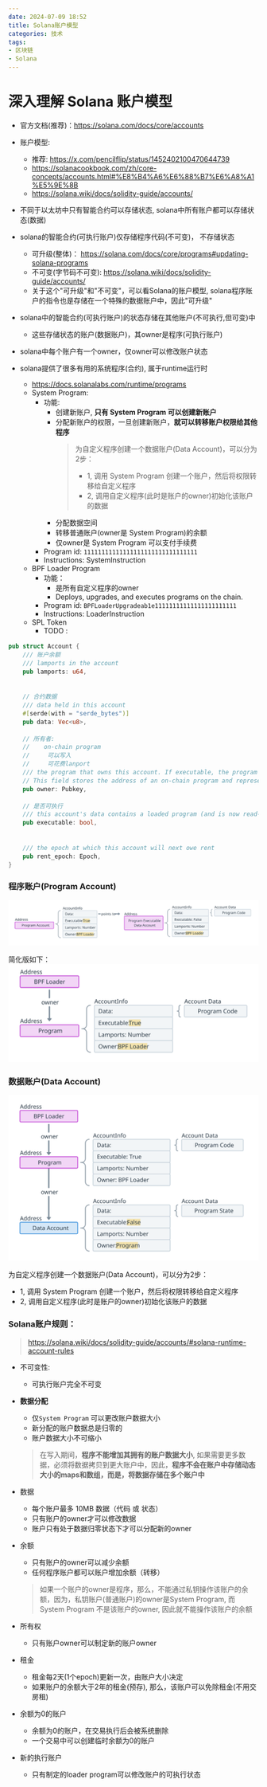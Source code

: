 ```yaml
---
date: 2024-07-09 18:52
title: Solana账户模型
categories: 技术
tags:
- 区块链
- Solana
---
```



# 深入理解 Solana 账户模型
- 官方文档(推荐)：https://solana.com/docs/core/accounts

- 账户模型:
  - 推荐: https://x.com/pencilflip/status/1452402100470644739
  - https://solanacookbook.com/zh/core-concepts/accounts.html#%E8%B4%A6%E6%88%B7%E6%A8%A1%E5%9E%8B
  - https://solana.wiki/docs/solidity-guide/accounts/

- 不同于以太坊中只有智能合约可以存储状态, solana中所有账户都可以存储状态(数据)
- solana的智能合约(可执行账户)仅存储程序代码(不可变)， 不存储状态
  - 可升级(整体)： https://solana.com/docs/core/programs#updating-solana-programs
  - 不可变(字节码不可变): https://solana.wiki/docs/solidity-guide/accounts/
  - 关于这个"可升级"和"不可变"，可以看Solana的账户模型, solana程序账户的指令也是存储在一个特殊的数据账户中，因此"可升级"
- solana中的智能合约(可执行账户)的状态存储在其他账户(不可执行,但可变)中
  - 这些存储状态的账户(数据账户)，其owner是程序(可执行账户)
- solana中每个账户有一个owner，仅owner可以修改账户状态
- solana提供了很多有用的系统程序(合约), 属于runtime运行时
  - https://docs.solanalabs.com/runtime/programs
  - System Program:
    - 功能:
      - 创建新账户, **只有 System Program 可以创建新账户**
      - 分配新账户的权限，一旦创建新账户，**就可以转移账户权限给其他程序**
        > 为自定义程序创建一个数据账户(Data Account)，可以分为2步：
        > - 1, 调用 System Program 创建一个账户，然后将权限转移给自定义程序
        > - 2, 调用自定义程序(此时是账户的owner)初始化该账户的数据
      - 分配数据空间
      - 转移普通账户(owner是 System Program)的余额
      - 仅owner是 System Program 可以支付手续费
    - Program id: `11111111111111111111111111111111`
    - Instructions: SystemInstruction
  - BPF Loader Program
    - 功能：
      - 是所有自定义程序的owner
      - Deploys, upgrades, and executes programs on the chain.
    - Program id: `BPFLoaderUpgradeab1e11111111111111111111111`
    - Instructions: LoaderInstruction
  - SPL Token
    - TODO  :



```rust
pub struct Account {
    /// 账户余额
    /// lamports in the account
    pub lamports: u64,


    // 合约数据
    /// data held in this account
    #[serde(with = "serde_bytes")]
    pub data: Vec<u8>,

    // 所有者:
    //    on-chain program
    //     可以写入
    //     可花费lanport
    /// the program that owns this account. If executable, the program that loads this account.
    // This field stores the address of an on-chain program and represents which on-chain program is allowed to write to the account’s data and subtract from its lamport balance.
    pub owner: Pubkey,

    // 是否可执行
    /// this account's data contains a loaded program (and is now read-only)
    pub executable: bool,


    /// the epoch at which this account will next owe rent
    pub rent_epoch: Epoch,
}
```

### 程序账户(Program Account)

![](https://raw.githubusercontent.com/youngqqcn/repo4picgo/master/img/program-account-expanded.svg)


简化版如下：
![](https://raw.githubusercontent.com/youngqqcn/repo4picgo/master/img/program-account-simple.svg)



### 数据账户(Data Account)

![](https://raw.githubusercontent.com/youngqqcn/repo4picgo/master/img/data-account.svg)


为自定义程序创建一个数据账户(Data Account)，可以分为2步：
- 1, 调用 System Program 创建一个账户，然后将权限转移给自定义程序
- 2, 调用自定义程序(此时是账户的owner)初始化该账户的数据


### Solana账户规则：

> https://solana.wiki/docs/solidity-guide/accounts/#solana-runtime-account-rules

- 不可变性:
  - 可执行账户完全不可变
- **数据分配**
  - 仅` System Program ` 可以更改账户数据大小
  - 新分配的账户数据总是归零的
  - 账户数据大小不可缩小
  > 在写入期间，**程序不能增加其拥有的账户数据大小**, 如果需要更多数据，必须将数据拷贝到更大账户中，因此，**程序不会在账户中存储动态大小的maps和数组，而是，将数据存储在多个账户中**

- 数据
  - 每个账户最多 10MB 数据（代码 或 状态）
  - 只有账户的owner才可以修改数据
  - 账户只有处于数据归零状态下才可以分配新的owner
- 余额
  - 只有账户的owner可以减少余额
  - 任何程序账户都可以账户增加余额（转移）
  > 如果一个账户的owner是程序，那么，不能通过私钥操作该账户的余额，因为，私钥账户(普通账户)的owner是System Program, 而System Program 不是该账户的owner, 因此就不能操作该账户的余额

- 所有权
  - 只有账户owner可以制定新的账户owner

- 租金
  - 租金每2天(1个epoch)更新一次，由账户大小决定
  - 如果账户的余额大于2年的租金(预存), 那么，该账户可以免除租金(不用交房租)

- 余额为0的账户
  - 余额为0的账户，在交易执行后会被系统删除
  - 一个交易中可以创建临时余额为0的账户
- 新的执行账户
  - 只有制定的loader program可以修改账户的可执行状态

